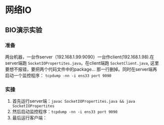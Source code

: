 # 网络IO

## BIO演示实验

### 准备
两台机器，一台作server（192.168.1.99:9090）一台作client(192.168.1.98).在server端跑 `SocketIOPropertites.java`，在client端跑
`SocketClient.java`, 这里要想不报错，要把两个代码文件中的package... 那一行删掉。同时在server端再启动一个监控程序：
`tcpdump -nn -i ens33 port 9090`

### 实操
1. 首先运行server端：`javac SocketIOPropertites.java && java SocketIOPropertites`
2. 然后启动监控程序：`tcpdump -nn -i ens33 port 9090`
3. 最后运行客户端：